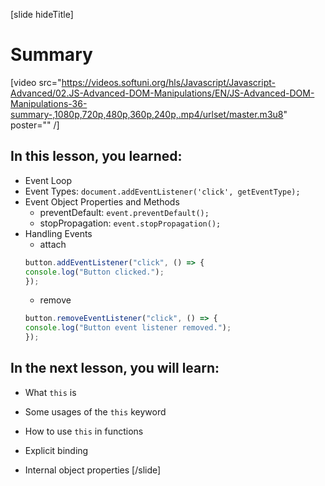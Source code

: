 [slide hideTitle]

# Summary

[video src="https://videos.softuni.org/hls/Javascript/Javascript-Advanced/02.JS-Advanced-DOM-Manipulations/EN/JS-Advanced-DOM-Manipulations-36-summary-,1080p,720p,480p,360p,240p,.mp4/urlset/master.m3u8" poster="" /]

## In this lesson, you learned:

- Event Loop
- Event Types: `document.addEventListener('click', getEventType);`
- Event Object Properties and Methods
    - preventDefault: `event.preventDefault();`
    - stopPropagation: `event.stopPropagation();`
- Handling Events
    - attach
    ```js
    button.addEventListener("click", () => {
    console.log("Button clicked.");
    });
    ```
    - remove
     ```js
    button.removeEventListener("click", () => {
    console.log("Button event listener removed.");
    });
    ```
    
## In the next lesson, you will learn:

- What `this` is

- Some usages of the `this` keyword

- How to use `this` in functions

- Explicit binding

- Internal object properties
[/slide]
